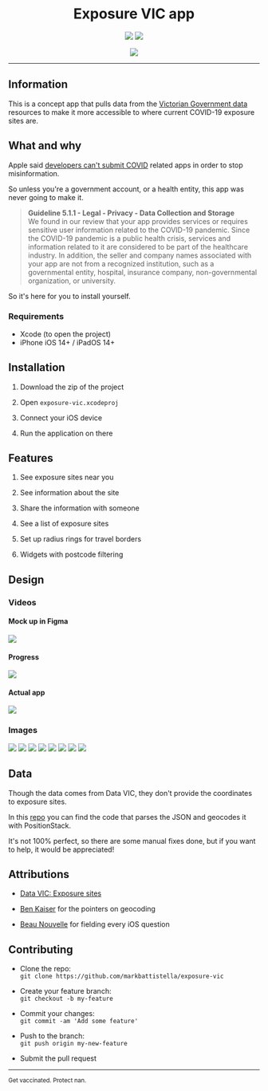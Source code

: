 <div align="center">

# Exposure VIC app

[![](https://img.shields.io/badge/%20-@markbattistella-blue?logo=paypal&style=for-the-badge)](https://www.paypal.me/markbattistella/6AUD) [![](https://img.shields.io/badge/%20-buymeacoffee-black?logo=buy-me-a-coffee&style=for-the-badge)](https://www.buymeacoffee.com/markbattistella)

![](.github/.data/hero.png)

</div>

---

## Information

This is a concept app that pulls data from the [Victorian Government data](https://discover.data.vic.gov.au/dataset/all-victorian-sars-cov-2-covid-19-current-exposure-sites) resources to make it more accessible to where current COVID-19 exposure sites are.

## What and why

Apple said [developers can't submit COVID](https://developer.apple.com/news/?id=03142020a) related apps in order to stop misinformation.

So unless you're a government account, or a health entity, this app was never going to make it.

> **Guideline 5.1.1 - Legal - Privacy - Data Collection and Storage**<br>We found in our review that your app provides services or requires sensitive user information related to the COVID-19 pandemic. Since the COVID-19 pandemic is a public health crisis, services and information related to it are considered to be part of the healthcare industry. In addition, the seller and company names associated with your app are not from a recognized institution, such as a governmental entity, hospital, insurance company, non-governmental organization, or university.

So it's here for you to install yourself.

### Requirements

- Xcode (to open the project)
- iPhone iOS 14+ / iPadOS 14+

## Installation

1. Download the zip of the project

1. Open `exposure-vic.xcodeproj`

1. Connect your iOS device

1. Run the application on there

## Features

1. See exposure sites near you

1. See information about the site

1. Share the information with someone

1. See a list of exposure sites

1. Set up radius rings for travel borders

1. Widgets with postcode filtering

## Design

### Videos

#### Mock up in Figma

![](.github/.data/concept.gif)

#### Progress

![](.github/.data/progress.gif)

#### Actual app

![](.github/.data/actual.gif)

### Images

<img src=".github/.data/screens/01-light.png">
<img src=".github/.data/screens/02-dark.png">
<img src=".github/.data/screens/03-light.png">
<img src=".github/.data/screens/04-light.png">
<img src=".github/.data/screens/05-light.png">
<img src=".github/.data/screens/06-light.png">
<img src=".github/.data/screens/07-light.png">
<img src=".github/.data/screens/08-dark.png">

## Data

Though the data comes from Data VIC, they don't provide the coordinates to exposure sites.

In this [repo](https://github.com/markbattistella/exposure-vic-api) you can find the code that parses the JSON and geocodes it with PositionStack.

It's not 100% perfect, so there are some manual fixes done, but if you want to help, it would be appreciated!

## Attributions

- [Data VIC: Exposure sites](https://discover.data.vic.gov.au/dataset/all-victorian-sars-cov-2-covid-19-current-exposure-sites/resource/afb52611-6061-4a2b-9110-74c920bede77)

- [Ben Kaiser](https://github.com/benkaiser/covid-vic-exposure-map) for the pointers on geocoding

- [Beau Nouvelle](https://github.com/BeauNouvelle/) for fielding every iOS question

## Contributing

- Clone the repo:<br>`git clone https://github.com/markbattistella/exposure-vic`

- Create your feature branch:<br>`git checkout -b my-feature`

- Commit your changes:<br>`git commit -am 'Add some feature'`

- Push to the branch:<br>`git push origin my-new-feature`

- Submit the pull request

---

<small>Get vaccinated. Protect nan.</small>
